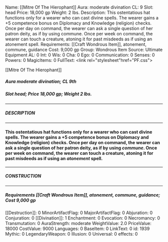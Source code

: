 Name: [[Mitre Of The Hierophant]]
Aura: moderate divination
CL: 9
Slot: head
Price: 18,000 gp
Weight: 2 lbs.
Description: This ostentatious hat functions only for a wearer who can cast divine spells. The wearer gains a +5 competence bonus on Diplomacy and Knowledge (religion) checks. Once per day on command, the wearer can ask a single question of her patron deity, as if by using commune. Once per week on command, the wearer can touch a creature, atoning it for past misdeeds as if using an atonement spell.
Requirements: [[Craft Wondrous Item]], atonement, commune, guidance
Cost: 9,000 gp
Group: Wondrous Item
Source: Ultimate Equipment
AL: 0
Int: 0
Wis: 0
Cha: 0
Ego: 0
Communication: 0
Senses: 0
Powers: 0
MagicItems: 0
FullText: <link rel="stylesheet"href="PF.css"><div class="heading"><p class="alignleft">[[Mitre Of The Hierophant]]</p><div style="clear: both;"></div></div><div><h5><b>Aura </b>moderate divination; <b>CL </b>9th</h5><h5><b>Slot </b>head; <b>Price </b>18,000 gp; <b>Weight </b>2 lbs.</h5></div><hr/><div><h5><b>DESCRIPTION</b></h5></div><hr/><div><h4><p>This ostentatious hat functions only for a wearer who can cast divine spells. The wearer gains a +5 competence bonus on Diplomacy and Knowledge (religion) checks. Once per day on command, the wearer can ask a single question of her patron deity, as if by using <i>commune</i>. Once per week on command, the wearer can touch a creature, atoning it for past misdeeds as if using an <i>atonement</i> spell.</p></h4></div><hr/><div><h5><b>CONSTRUCTION</b></h5></div><hr/><div><h5><b>Requirements </b>[[Craft Wondrous Item]], <i>atonement</i>, <i>commune</i>, <i>guidance</i>; <b>Cost </b>9,000 gp</h5></div>
[[Destruction]]: 0
MinorArtifactFlag: 0
MajorArtifactFlag: 0
Abjuration: 0
Conjuration: 0
[[Divination]]: 1
Enchantment: 0
Evocation: 0
Necromancy: 0
Transmutation: 0
AuraStrength: moderate
WeightValue: 2.0
PriceValue: 18000
CostValue: 9000
Languages: 0
BaseItem: 0
LinkText: 0
id: 1939
Mythic: 0
LegendaryWeapon: 0
Illusion: 0
Universal: 0
effects: 0
